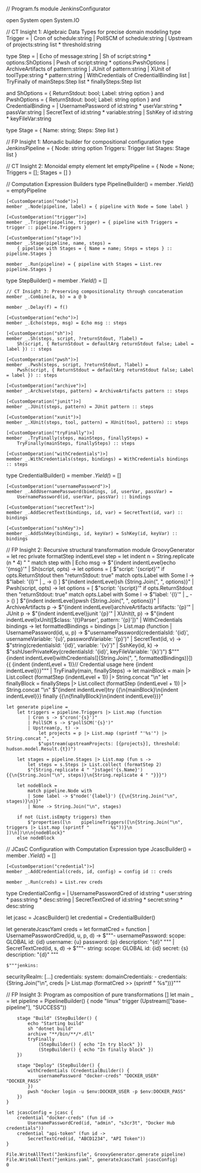 // Program.fs
module JenkinsConfigurator

open System
open System.IO

// CT Insight 1: Algebraic Data Types for precise domain modeling
type Trigger =
    | Cron of schedule:string
    | PollSCM of schedule:string
    | Upstream of projects:string list * threshold:string

type Step =
    | Echo of message:string
    | Sh of script:string * options:ShOptions
    | Pwsh of script:string * options:PwshOptions
    | ArchiveArtifacts of pattern:string
    | JUnit of pattern:string
    | XUnit of toolType:string * pattern:string
    | WithCredentials of CredentialBinding list
    | TryFinally of mainSteps:Step list * finallySteps:Step list

and ShOptions = { ReturnStdout: bool; Label: string option }
and PwshOptions = { ReturnStdout: bool; Label: string option }
and CredentialBinding =
    | UsernamePassword of id:string * userVar:string * passVar:string
    | SecretText of id:string * variable:string
    | SshKey of id:string * keyFileVar:string

type Stage = { Name: string; Steps: Step list }

// FP Insight 1: Monadic builder for compositional configuration
type JenkinsPipeline = {
    Node: string option
    Triggers: Trigger list
    Stages: Stage list
}

// CT Insight 2: Monoidal empty element
let emptyPipeline = { Node = None; Triggers = []; Stages = [] }

// Computation Expression Builders
type PipelineBuilder() =
    member _.Yield(_) = emptyPipeline
    
    [<CustomOperation("node")>]
    member _.Node(pipeline, label) = { pipeline with Node = Some label }
    
    [<CustomOperation("trigger")>]
    member _.Trigger(pipeline, trigger) = { pipeline with Triggers = trigger :: pipeline.Triggers }
    
    [<CustomOperation("stage")>]
    member _.Stage(pipeline, name, steps) =
        { pipeline with Stages = { Name = name; Steps = steps } :: pipeline.Stages }
    
    member _.Run(pipeline) = { pipeline with Stages = List.rev pipeline.Stages }

type StepBuilder() =
    member _.Yield(_) = []
    
    // CT Insight 3: Preserving compositionality through concatenation
    member _.Combine(a, b) = a @ b
    
    member _.Delay(f) = f()
    
    [<CustomOperation("echo")>]
    member _.Echo(steps, msg) = Echo msg :: steps
    
    [<CustomOperation("sh")>]
    member _.Sh(steps, script, ?returnStdout, ?label) =
        Sh(script, { ReturnStdout = defaultArg returnStdout false; Label = label }) :: steps
    
    [<CustomOperation("pwsh")>]
    member _.Pwsh(steps, script, ?returnStdout, ?label) =
        Pwsh(script, { ReturnStdout = defaultArg returnStdout false; Label = label }) :: steps
    
    [<CustomOperation("archive")>]
    member _.Archive(steps, pattern) = ArchiveArtifacts pattern :: steps
    
    [<CustomOperation("junit")>]
    member _.JUnit(steps, pattern) = JUnit pattern :: steps
    
    [<CustomOperation("xunit")>]
    member _.XUnit(steps, tool, pattern) = XUnit(tool, pattern) :: steps
    
    [<CustomOperation("tryFinally")>]
    member _.TryFinally(steps, mainSteps, finallySteps) =
        TryFinally(mainSteps, finallySteps) :: steps
    
    [<CustomOperation("withCredentials")>]
    member _.WithCredentials(steps, bindings) = WithCredentials bindings :: steps

type CredentialBuilder() =
    member _.Yield(_) = []
    
    [<CustomOperation("usernamePassword")>]
    member _.AddUsernamePassword(bindings, id, userVar, passVar) =
        UsernamePassword(id, userVar, passVar) :: bindings
    
    [<CustomOperation("secretText")>]
    member _.AddSecretText(bindings, id, var) = SecretText(id, var) :: bindings
    
    [<CustomOperation("sshKey")>]
    member _.AddSshKey(bindings, id, keyVar) = SshKey(id, keyVar) :: bindings

// FP Insight 2: Recursive structural transformation
module GroovyGenerator =
    let rec private formatStep indentLevel step =
        let indent n = String.replicate (n * 4) " "
        match step with
        | Echo msg -> $"{indent indentLevel}echo '{msg}'"
        | Sh(script, opts) ->
            let options = [
                $"script: '{script}'"
                if opts.ReturnStdout then "returnStdout: true"
                match opts.Label with Some l -> $"label: '{l}'" | _ -> ()
            ]
            $"{indent indentLevel}sh {String.Join(", ", options)}"
        | Pwsh(script, opts) ->
            let options = [
                $"script: '{script}'"
                if opts.ReturnStdout then "returnStdout: true"
                match opts.Label with Some l -> $"label: '{l}'" | _ -> ()
            ]
            $"{indent indentLevel}pwsh {String.Join(", ", options)}"
        | ArchiveArtifacts p -> $"{indent indentLevel}archiveArtifacts artifacts: '{p}'"
        | JUnit p -> $"{indent indentLevel}junit '{p}'"
        | XUnit(t, p) -> $"{indent indentLevel}xUnit([$class: '{t}Parser', pattern: '{p}'])"
        | WithCredentials bindings ->
            let formattedBindings = bindings |> List.map (function
                | UsernamePassword(id, u, p) -> 
                    $"usernamePassword(credentialsId: '{id}', usernameVariable: '{u}', passwordVariable: '{p}')"
                | SecretText(id, v) -> $"string(credentialsId: '{id}', variable: '{v}')"
                | SshKey(id, k) -> $"sshUserPrivateKey(credentialsId: '{id}', keyFileVariable: '{k}')")
            $"""{indent indentLevel}withCredentials([{String.Join(", ", formattedBindings)}]) {{
{indent (indentLevel + 1)}// Credential usage here
{indent indentLevel}}}"""
        | TryFinally(main, finallySteps) ->
            let mainBlock = main |> List.collect (formatStep (indentLevel + 1)) |> String.concat "\n"
            let finallyBlock = finallySteps |> List.collect (formatStep (indentLevel + 1)) |> String.concat "\n"
            $"{indent indentLevel}try {{\n{mainBlock}\n{indent indentLevel}}} finally {{\n{finallyBlock}\n{indent indentLevel}}}"

    let generate pipeline =
        let triggers = pipeline.Triggers |> List.map (function
            | Cron s -> $"cron('{s}')"
            | PollSCM s -> $"pollSCM('{s}')"
            | Upstream(p, t) -> 
                let projects = p |> List.map (sprintf "'%s'") |> String.concat ", "
                $"upstream(upstreamProjects: [{projects}], threshold: hudson.model.Result.{t})")
        
        let stages = pipeline.Stages |> List.map (fun s ->
            let steps = s.Steps |> List.collect (formatStep 2)
            $"{String.replicate 4 " "}stage('{s.Name}') {{\n{String.Join("\n", steps)}\n{String.replicate 4 " "}}}")
        
        let nodeBlock = 
            match pipeline.Node with
            | Some label -> $"node('{label}') {{\n{String.Join("\n", stages)}\n}}"
            | None -> String.Join("\n", stages)
        
        if not (List.isEmpty triggers) then
            $"properties([\n    pipelineTriggers([\n{String.Join("\n", triggers |> List.map (sprintf "        %s"))}\n    ])\n])\n\n{nodeBlock}"
        else nodeBlock

// JCasC Configuration with Computation Expression
type JcascBuilder() =
    member _.Yield(_) = []
    
    [<CustomOperation("credential")>]
    member _.AddCredential(creds, id, config) = config id :: creds
    
    member _.Run(creds) = List.rev creds

type CredentialConfig =
    | UsernamePasswordCred of id:string * user:string * pass:string * desc:string
    | SecretTextCred of id:string * secret:string * desc:string

let jcasc = JcascBuilder()
let credential = CredentialBuilder()

let generateJcascYaml creds =
    let formatCred = function
        | UsernamePasswordCred(id, u, p, d) ->
            $"""- usernamePassword:
      scope: GLOBAL
      id: {id}
      username: {u}
      password: {p}
      description: "{d}" """
        | SecretTextCred(id, s, d) ->
            $"""- string:
      scope: GLOBAL
      id: {id}
      secret: {s}
      description: "{d}" """
    
    $"""jenkins:
  securityRealm: [...]
credentials:
  system:
    domainCredentials:
      - credentials:
{String.Join("\n", creds |> List.map (formatCred >> (sprintf "        %s"))}"""

// FP Insight 3: Program as composition of pure transformations
[<EntryPoint>]
let main _ =
    let pipeline = PipelineBuilder() {
        node "linux"
        trigger (Upstream(["base-pipeline"], "SUCCESS"))
        
        stage "Build" (StepBuilder() {
            echo "Starting build"
            sh "dotnet build"
            archive "**/bin/**/*.dll"
            tryFinally 
                (StepBuilder() { echo "In try block" })
                (StepBuilder() { echo "In finally block" })
        })
        
        stage "Deploy" (StepBuilder() {
            withCredentials (CredentialBuilder() {
                usernamePassword "docker-creds" "DOCKER_USER" "DOCKER_PASS"
            })
            pwsh "docker login -u $env:DOCKER_USER -p $env:DOCKER_PASS"
        })
    }

    let jcascConfig = jcasc {
        credential "docker-creds" (fun id -> 
            UsernamePasswordCred(id, "admin", "s3cr3t", "Docker Hub credentials"))
        credential "api-token" (fun id -> 
            SecretTextCred(id, "ABCD1234", "API Token"))
    }

    File.WriteAllText("Jenkinsfile", GroovyGenerator.generate pipeline)
    File.WriteAllText("jenkins.yaml", generateJcascYaml jcascConfig)
    0

